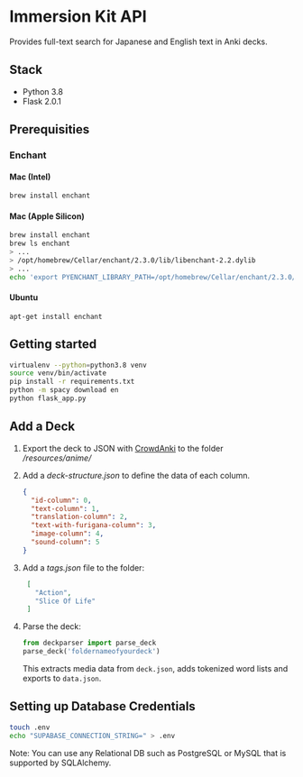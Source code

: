 # Immersion Kit API

Provides full-text search for Japanese and English text in Anki decks.

## Stack
- Python 3.8
- Flask 2.0.1


## Prerequisities

### Enchant

#### Mac (Intel)

```bash
brew install enchant
```

#### Mac (Apple Silicon)
```bash
brew install enchant
brew ls enchant
> ...
> /opt/homebrew/Cellar/enchant/2.3.0/lib/libenchant-2.2.dylib
> ...
echo 'export PYENCHANT_LIBRARY_PATH=/opt/homebrew/Cellar/enchant/2.3.0/lib/libenchant-2.2.dylib' >> ~/.zshenv
```

#### Ubuntu

```
apt-get install enchant
```


## Getting started
```bash
virtualenv --python=python3.8 venv     
source venv/bin/activate
pip install -r requirements.txt
python -m spacy download en
python flask_app.py
```

## Add a Deck

1. Export the deck to JSON with [CrowdAnki](https://ankiweb.net/shared/info/1788670778) to the folder */resources/anime/*
2. Add a *deck-structure.json* to define the data of each column.

    ```json
    {
      "id-column": 0,
      "text-column": 1,
      "translation-column": 2,
      "text-with-furigana-column": 3,
      "image-column": 4,
      "sound-column": 5
    }
    ```
    
3. Add a *tags.json* file to the folder:

   ```json
    [
      "Action", 
      "Slice Of Life"
    ]
    ```
4. Parse the deck:

    ```python
    from deckparser import parse_deck 
    parse_deck('foldernameofyourdeck')
    ```
    This extracts media data from `deck.json`, adds tokenized word lists and exports to `data.json`.

## Setting up Database Credentials
```bash
touch .env
echo "SUPABASE_CONNECTION_STRING=" > .env
```

Note: You can use any Relational DB such as PostgreSQL or MySQL that is supported by SQLAlchemy.
